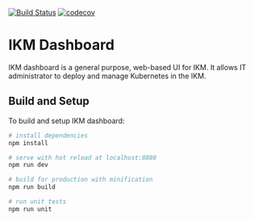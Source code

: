 [![Build Status](https://travis-ci.org/inwinstack/ikm-dashboard.svg?branch=master)](https://travis-ci.org/inwinstack/ikm-dashboard) [![codecov](https://codecov.io/gh/inwinstack/ikm-dashboard/branch/master/graph/badge.svg)](https://codecov.io/gh/inwinstack/ikm-dashboard)
# IKM Dashboard
IKM dashboard is a general purpose, web-based UI for IKM. It allows IT administrator to deploy and manage Kubernetes in the IKM.

## Build and Setup
To build and setup IKM dashboard:
```sh
# install dependencies
npm install

# serve with hot reload at localhost:8080
npm run dev

# build for production with minification
npm run build

# run unit tests
npm run unit
```
